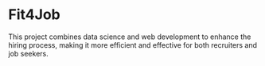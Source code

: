 # Fit4Job
This project combines data science and web development to enhance the hiring process, making it more efficient and effective for both recruiters and job seekers.
